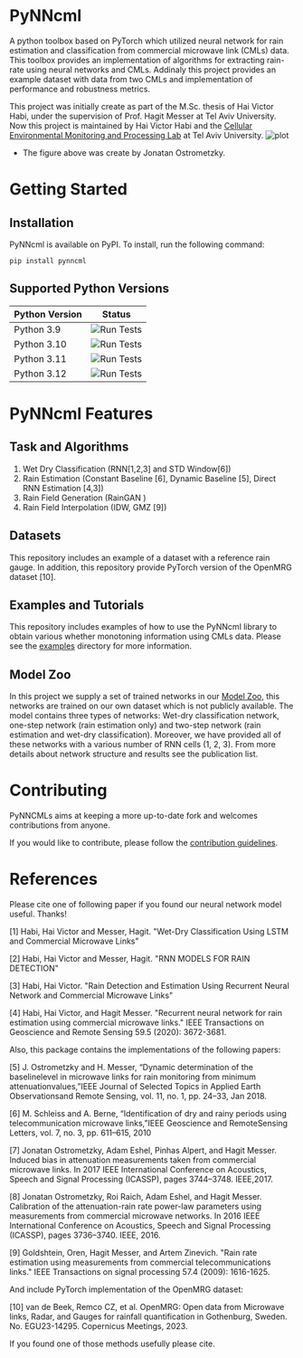 
# PyNNcml
A python toolbox based on PyTorch which utilized neural network for rain estimation and classification from commercial microwave link (CMLs) data. This toolbox provides an implementation of algorithms for extracting rain-rate using neural networks and CMLs. Addinaly this project provides an example dataset with data from two CMLs and implementation of performance and robustness metrics.  

This project was initially create as  part of the M.Sc. thesis of Hai Victor Habi, under the supervision of Prof. Hagit Messer at Tel Aviv University.
Now this project is maintained by Hai Victor Habi and the [Cellular Environmental Monitoring and Processing Lab](https://cellenmonlab.tau.ac.il/) at Tel Aviv University.
![plot](./images/cml_figure.png)
* The figure above was create by Jonatan Ostrometzky.


# Getting Started
## Installation
PyNNcml is available on PyPI. To install, run the following command:
```
pip install pynncml
```

## Supported Python Versions



| Python Version | Status                                                                                                |
|----------------|-------------------------------------------------------------------------------------------------------|
| Python 3.9     | ![Run Tests](https://github.com/haihabi/PyNNcml/actions/workflows/run_test_python_3_9.yml/badge.svg)  |
| Python 3.10    | ![Run Tests](https://github.com/haihabi/PyNNcml/actions/workflows/run_test_python_3_10.yml/badge.svg) |
| Python 3.11    | ![Run Tests](https://github.com/haihabi/PyNNcml/actions/workflows/run_test_python_3_11.yml/badge.svg) |
| Python 3.12    | ![Run Tests](https://github.com/haihabi/PyNNcml/actions/workflows/run_test_python_3_12.yml/badge.svg) |


# PyNNcml Features

## Task and Algorithms

1. Wet Dry Classification (RNN[1,2,3] and STD Window[6])
2. Rain Estimation (Constant Baseline [6], Dynamic Baseline [5], Direct RNN Estimation [4,3])
3. Rain Field Generation (RainGAN )
4. Rain Field Interpolation (IDW, GMZ [9])


## Datasets
This repository includes an example of a dataset with a reference rain gauge. 
In addition, this repository provide PyTorch version of the OpenMRG dataset [10].

## Examples and Tutorials
This repository includes examples of how to use the PyNNcml library to obtain various whether monotoning information using CMLs data. 
Please see the [examples](examples) directory for more information.


## Model Zoo
In this project we supply a set of trained networks in our [Model Zoo](https://github.com/haihabi/PyNNcml/tree/master/pynncml/model_zoo), this networks are trained on our own dataset which is not publicly available.
The model contains three types of networks: Wet-dry classification network, one-step network (rain estimation only) and two-step network (rain estimation and wet-dry classification). Moreover, we have provided all of these networks with a various number of RNN cells (1, 2, 3). From more details about network structure and results see the publication list.

# Contributing

PyNNCMLs aims at keeping a more up-to-date fork and welcomes contributions from anyone.

If you would like to contribute, please follow the [contribution guidelines](CONTRIBUTING.md).


# References

Please cite one of following paper if you found our neural network model useful. Thanks!

[1] Habi, Hai Victor and Messer, Hagit. "Wet-Dry Classification Using LSTM and Commercial Microwave Links"



[2] Habi, Hai Victor and Messer, Hagit. "RNN MODELS FOR RAIN DETECTION"



[3] Habi, Hai Victor. "Rain Detection and Estimation Using Recurrent Neural Network and Commercial Microwave Links"


[4] Habi, Hai Victor, and Hagit Messer. "Recurrent neural network for rain estimation using commercial microwave links." IEEE Transactions on Geoscience and Remote Sensing 59.5 (2020): 3672-3681.


Also, this package contains the implementations of the following papers:

[5] J. Ostrometzky and H. Messer, “Dynamic determination of the baselinelevel in microwave links for rain monitoring from minimum attenuationvalues,”IEEE Journal of Selected Topics in Applied Earth Observationsand Remote Sensing, vol. 11, no. 1, pp. 24–33, Jan 2018.

[6] M. Schleiss and A. Berne, “Identification of dry and rainy periods using telecommunication  microwave  links,”IEEE  Geoscience  and  RemoteSensing Letters, vol. 7, no. 3, pp. 611–615, 2010

[7] Jonatan Ostrometzky, Adam Eshel, Pinhas Alpert, and Hagit Messer. Induced bias in attenuation measurements taken from commercial microwave links. In 2017 IEEE International
Conference on Acoustics, Speech and Signal Processing (ICASSP), pages 3744–3748. IEEE,2017. <br>

[8] Jonatan Ostrometzky, Roi Raich, Adam Eshel, and Hagit Messer.
Calibration of the
attenuation-rain rate power-law parameters using measurements from commercial microwave networks. In 2016 IEEE International Conference on Acoustics, Speech and Signal
Processing (ICASSP), pages 3736–3740. IEEE, 2016.

[9] Goldshtein, Oren, Hagit Messer, and Artem Zinevich. "Rain rate estimation using measurements from commercial telecommunications links." IEEE Transactions on signal processing 57.4 (2009): 1616-1625.


And include PyTorch implementation of the OpenMRG dataset:

[10] van de Beek, Remco CZ, et al. OpenMRG: Open data from Microwave links, Radar, and Gauges for rainfall quantification in Gothenburg, Sweden. No. EGU23-14295. Copernicus Meetings, 2023.


If you found one of those methods usefully please cite.
